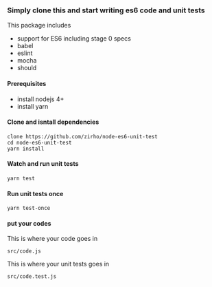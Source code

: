 ### Simply clone this and start writing es6 code and unit tests

This package includes
 * support for ES6 including stage 0 specs
 * babel
 * eslint
 * mocha
 * should

#### Prerequisites

 * install nodejs 4+
 * install yarn 

#### Clone and isntall dependencies

 ```
 clone https://github.com/zirho/node-es6-unit-test
 cd node-es6-unit-test
 yarn install
 ```

#### Watch and run unit tests
 ```
 yarn test
 ```

#### Run unit tests once
 ```
 yarn test-once
 ```

#### put your codes

 This is where your code goes in
 ```
 src/code.js
 ```

 This is where your unit tests goes in
 ```
 src/code.test.js
 ```

